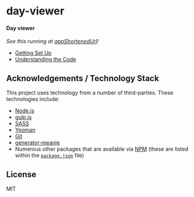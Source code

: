 # day-viewer

#### Day viewer

_See this running at [appShortenedUrl][demo-url]!_

- [Getting Set Up](./docs/getting-set-up.md)
- [Understanding the Code](./docs/understanding-the-code.md)

## Acknowledgements / Technology Stack

This project uses technology from a number of third-parties. These technologies include:

- [Node.js][node-url]
- [gulp.js][gulp-url]
- [SASS][sass-url]
- [Yeoman][yeoman-url]
- [Git][git-url]
- [generator-meanie][generator-meanie-url]
- Numerous other packages that are available via [NPM][npm-url] (these are listed within the [`package.json`](./package.json) file)

## License

MIT


[demo-url]: http://day-viewer.jit.su
[node-url]: http://nodejs.org/
[gulp-url]: http://gulpjs.com/
[sass-url]: http://sass-lang.com/
[yeoman-url]: http://yeoman.io/
[git-url]: http://git-scm.com/
[generator-meanie-url]: https://github.com/levisl176/generator-meanie
[npm-url]: http://npmjs.org/
